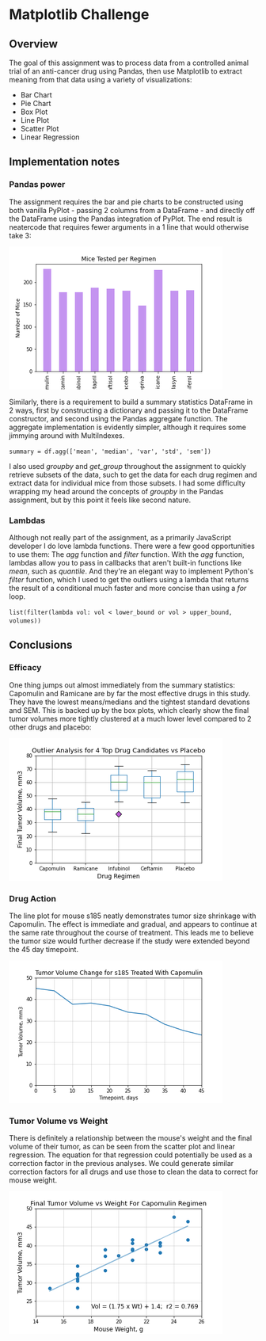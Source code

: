 # Matplotlib Challenge

## Overview

The goal of this assignment was to process data from a controlled animal trial of an anti-cancer drug using Pandas, then use Matplotlib to extract meaning from that data using a variety of visualizations:

- Bar Chart
- Pie Chart
- Box Plot
- Line Plot
- Scatter Plot
- Linear Regression

## Implementation notes

### Pandas power

The assignment requires the bar and pie charts to be constructed using both vanilla PyPlot - passing 2 columns from a DataFrame - and directly off the DataFrame using the Pandas integration of PyPlot. The end result is neatercode that requires fewer arguments in a 1 line that would otherwise take 3:

![Bar chart](plots/bar_pyplot.png)

Similarly, there is a requirement to build a summary statistics DataFrame in 2 ways, first by constructing a dictionary and passing it to the DataFrame constructor, and second using the Pandas aggregate function. The aggregate implementation is evidently simpler, although it requires some jimmying around with MultiIndexes.

`summary = df.agg(['mean', 'median', 'var', 'std', 'sem'])`

I also used *groupby* and *get_group* throughout the assignment to quickly retrieve subsets of the data, such to get the data for each drug regimen and extract data for individual mice from those subsets. I had some difficulty wrapping my head around the concepts of *groupby* in the Pandas assignment, but by this point it feels like second nature.

### Lambdas

Although not really part of the assignment, as a primarily JavaScript developer I do love lambda functions. There were a few good opportunities to use them: The *agg* function and *filter* function. With the *agg* function, lambdas allow you to pass in callbacks that aren't built-in functions like *mean*, such as *quantile*. And they're an elegant way to implement Python's *filter* function, which I used to get the outliers using a lambda that returns the result of a conditional much faster and more concise than using a *for* loop.

`list(filter(lambda vol: vol < lower_bound or vol > upper_bound, volumes))`

## Conclusions

### Efficacy

One thing jumps out almost immediately from the summary statistics: Capomulin and Ramicane are by far the most effective drugs in this study. They have the lowest means/medians and the tightest standard devations and SEM. This is backed up by the box plots, which clearly show the final tumor volumes more tightly clustered at a much lower level compared to 2 other drugs and placebo:

![Box plot](plots/boxplot.png)

### Drug Action

The line plot for mouse s185 neatly demonstrates tumor size shrinkage with Capomulin. The effect is immediate and gradual, and appears to continue at the same rate throughout the course of treatment. This leads me to believe the tumor size would further decrease if the study were extended beyond the 45 day timepoint.

![Line plot](plots/line.png)

### Tumor Volume vs Weight

There is definitely a relationship between the mouse's weight and the final volume of their tumor, as can be seen from the scatter plot and linear regression. The equation for that regression could potentially be used as a correction factor in the previous analyses. We could generate similar correction factors for all drugs and use those to clean the data to correct for mouse weight.

![Regression](plots/regression.png)